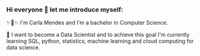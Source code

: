 ### Hi everyone 👋 let me introduce myself:

:sparkles::information_desk_person::sparkles: I'm Carla Mendes and I'm a bachelor in Computer Science. 

:dart: I want to become a Data Scientist and to achieve this goal I'm currently learning SQL, python, statistics, machine learning and cloud computing for data science. 


<!--
**carlamendescms/carlamendescms** is a ✨ _special_ ✨ repository because its `README.md` (this file) appears on your GitHub profile.

Here are some ideas to get you started:

- 🔭 I’m currently working on ...
- 🌱 I’m currently learning ...
- 👯 I’m looking to collaborate on ...
- 🤔 I’m looking for help with ...
- 💬 Ask me about ...
- 📫 How to reach me: ...
- 😄 Pronouns: ...
- ⚡ Fun fact: ...
-->
